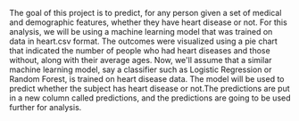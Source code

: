 The goal of this project is to predict, for any person given a set of medical and demographic features, whether they have heart disease or not. For this analysis, we will be using a machine learning model that was trained on data in heart.csv format. The outcomes were visualized using a pie chart that indicated the number of people who had heart diseases and those without, along with their average ages.
Now, we'll assume that a similar machine learning model, say a classifier such as Logistic Regression or Random Forest, is trained on heart disease data. The model will be used to predict whether the subject has heart disease or not.The predictions are put in a new column called predictions, and the predictions are going to be used further for analysis.
